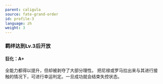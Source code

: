 ```yaml
---
parent: caligula
source: fate-grand-order
id: profile-3
language: zh
weight: 3
---
```


### 羁绊达到Lv.3后开放

#### 狂化：A+

全能力都得以提升，但却被剥夺了大部分理性。
把尼禄或罗马拉出来与其进行接触的情况下，可进行幸运判定。一旦成功就会结束失控状态。
